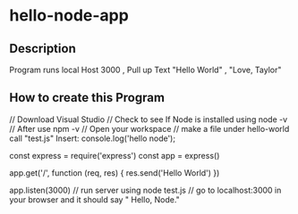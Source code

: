 # hello-node-app

## Description
Program runs local Host 3000 , Pull up Text "Hello World" , "Love, Taylor"

## How to create this Program
// Download Visual Studio
// Check to see If Node is installed using  node -v
// After use npm -v
// Open your workspace
// make a file under hello-world call "test.js"
Insert: console.log('hello node');

const express = require('express')
const app = express()

app.get('/', function (req, res) {
res.send('Hello World')
})

app.listen(3000)
// run server using node test.js
// go to localhost:3000 in your browser and it should say " Hello, Node."



